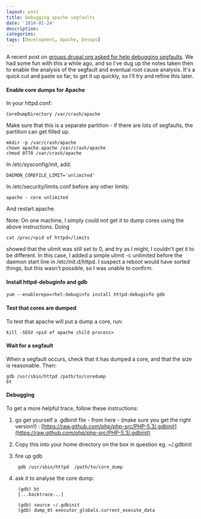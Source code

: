 ```yaml
---
layout: post
title: Debugging apache segfaults
date: '2014-01-24'
description:
categories:
tags: [Development, Apache, Devops]
---
```


A recent post on [groups.drupal.org asked for help debugging segfaults](https://groups.drupal.org/node/400253). We had
some fun with this a while ago, and so I've dug up the notes taken then to enable the analysis of the segfault
 and eventual root cause analysis. It's a quick cut and paste so far, to get it up quickly, so I'll try and refine this later.

<!-- break -->

#### Enable core dumps for Apache

In your httpd.conf:

    CoreDumpDirectory /var/crash/apache

Make sure that this is a separate partition - if there are lots of segfaults, the partition can get filled up.

    mkdir -p /var/crash/apache
    chown apache.apache /var/crash/apache
    chmod 0770 /var/crash/apache

In /etc/sysconfig/init, add:

    DAEMON_COREFILE_LIMIT='unlimited'

In /etc/security/limits.conf before any other limits:

    apache - core unlimited

And restart apache.

Note: On one machine, I simply could not get it to dump cores using the above instructions.
Doing

    cat /proc/<pid of httpd>/limits

showed that the ulimit was still set to 0, and try as I might, I couldn't get it to be different. In this case, I added a simple ulimit -c unlimited before the daemon start line in /etc/init.d/httpd.
I suspect a reboot would have sorted things, but this wasn't possible, so I was unable to confirm.

#### Install httpd-debuginfo and gdb

    yum --enablerepo=rhel-debuginfo install httpd-debuginfo gdb

#### Test that cores are dumped

To test that apache will put a dump a core, run:

    kill -SEGV <pid of apache child process>

#### Wait for a segfault

When a segfault occurs, check that it has dumped a core, and that the size is reasonable. Then:

    gdb /usr/sbin/httpd /path/to/coredump
    bt

#### Debugging

To get a more helpful trace, follow these instructions:

1. go get yourself a .gdbinit file - from here - (make sure you get the right version!) : [https://raw.github.com/php/php-src/PHP-5.3/.gdbinit](https://raw.github.com/php/php-src/PHP-5.3/.gdbinit)
2. Copy this into your home directory on the box in question eg. ~/.gdbinit
3. fire up gdb


        gdb /usr/sbin/httpd  /path/to/core_dump


1. ask it to analyse the core dump:

        (gdb) bt
        [...backtrace...]

        (gdb) source ~/.gdbinit
        (gdb) dump_bt executor_globals.current_execute_data
        